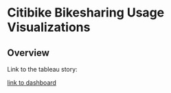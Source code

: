 # Citibike Bikesharing Usage Visualizations 

## Overview

Link to the tableau story: 

[link to dashboard](https://prod-useast-b.online.tableau.com/t/larrywatsonstableausite/views/CitibikeUsageVisualizations/CitibikeUsageVisualizations/watson.lawrence.e@gmail.com/6394a883-eb3b-46d9-bd6a-01233dace095?:display_count=n&:showVizHome=n&:origin=viz_share_link)

